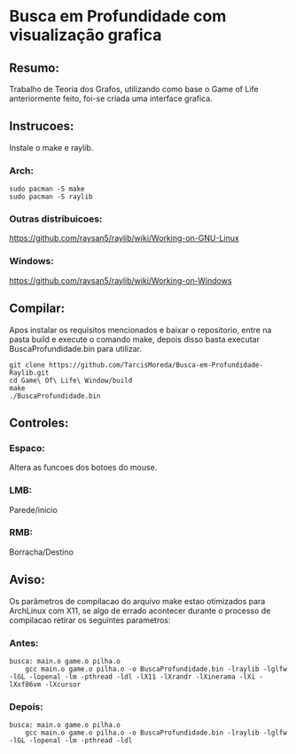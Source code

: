 # Busca em Profundidade com visualização grafica

## Resumo:
Trabalho de Teoria dos Grafos, utilizando como base o Game of Life anteriormente feito, foi-se criada uma interface grafica.

## Instrucoes:
Instale o make e raylib.

### Arch:
```
sudo pacman -S make
sudo pacman -S raylib
``` 

### Outras distribuicoes:
https://github.com/raysan5/raylib/wiki/Working-on-GNU-Linux

### Windows:
https://github.com/raysan5/raylib/wiki/Working-on-Windows

## Compilar:
Apos instalar os requisitos mencionados e baixar o repositorio, entre na pasta build e execute o comando make, depois disso basta executar BuscaProfundidade.bin para utilizar.
```
git clone https://github.com/TarcisMoreda/Busca-em-Profundidade-Raylib.git
cd Game\ Of\ Life\ Window/build
make
./BuscaProfundidade.bin
```

## Controles:
### Espaco:
Altera as funcoes dos botoes do mouse.
### LMB:
Parede/inicio
### RMB:
Borracha/Destino

## Aviso:
Os parâmetros de compilacao do arquivo make estao otimizados para ArchLinux com X11, se algo de errado acontecer durante o processo de compilacao retirar os seguintes parametros:

### Antes:
```
busca: main.o game.o pilha.o
	gcc main.o game.o pilha.o -o BuscaProfundidade.bin -lraylib -lglfw -lGL -lopenal -lm -pthread -ldl -lX11 -lXrandr -lXinerama -lXi -lXxf86vm -lXcursor
```

### Depois:
```
busca: main.o game.o pilha.o
	gcc main.o game.o pilha.o -o BuscaProfundidade.bin -lraylib -lglfw -lGL -lopenal -lm -pthread -ldl
```
